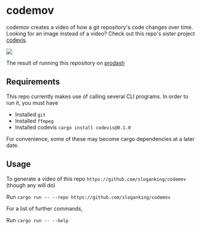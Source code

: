 # codemov
 
codemov creates a video of how a git repository's code changes over time. Looking for an image instead of a video? Check out this repo's sister project [codevis](https://github.com/sloganking/codevis).
 
![](./assets/prodash.gif)

The result of running this repository on [prodash](https://github.com/Byron/prodash)

## Requirements
This repo currently makes use of calling several CLI programs. In order to run it, you must have
- Installed `git`
- Installed `ffmpeg`
- Installed codevis `cargo install codevis@0.1.0`

For convenience, some of these may become cargo dependencies at a later date.

## Usage

To generate a video of this repo `https://github.com/sloganking/codemov` (though any will do)

Run `cargo run -- --repo https://github.com/sloganking/codemov`

For a list of further commands,

Run `cargo run -- --help`
